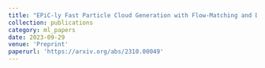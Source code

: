 ```yaml
---
title: "EPiC-ly Fast Particle Cloud Generation with Flow-Matching and Diffusion"
collection: publications
category: ml_papers
date: 2023-09-29
venue: 'Preprint'
paperurl: 'https://arxiv.org/abs/2310.00049'
---
```

<!-- Jets at the LHC, typically consisting of a large
number of highly correlated particles, are a fascinating
laboratory for deep generative modeling. In this paper,
we present two novel methods that generate LHC jets
as point clouds efficiently and accurately. We introduce
EPiC-JeDi, which combines score-matching diffusion
models with the Equivariant Point Cloud (EPiC) architecture based on the deep sets framework. This model offers
a much faster alternative to previous transformer-based
diffusion models without reducing the quality of the generated jets. In addition, we introduce EPiC-FM, the first
permutation equivariant continuous normalizing flow
(CNF) for particle cloud generation. This model is trained
with flow-matching, a scalable and easy-to-train objective
based on optimal transport that directly regresses the
vector fields connecting the Gaussian noise prior to the
data distribution. Our experiments demonstrate that
EPiC-JeDi and EPiC-FM both achieve state-of-the-art
performance on the top-quark JetNet datasets whilst
maintaining fast generation speed. Most notably, we find
that the EPiC-FM model consistently outperforms all the
other generative models considered here across every
metric. Finally, we also introduce two new particle cloud
performance metrics: the first based on the Kullback-Leibler divergence between feature distributions, the
second is the negative log-posterior of a multi-model
ParticleNet classifier.' -->